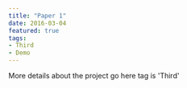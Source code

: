 ```yaml
---
title: "Paper 1"
date: 2016-03-04
featured: true
tags:
- Third
- Demo
---
```


More details about the project go here
tag is 'Third'
